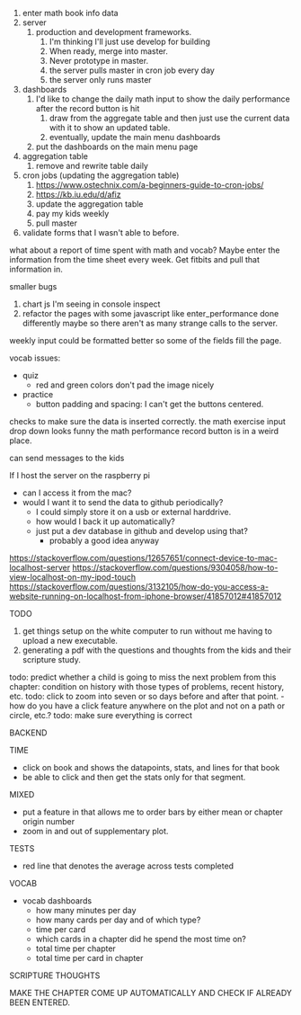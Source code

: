 1. enter math book info data
2. server
    1. production and development frameworks.
        1. I'm thinking I'll just use develop for building
        2. When ready, merge into master.
        3. Never prototype in master.
        4. the server pulls master in cron job every day
        5. the server only runs master
3. dashboards
    1. I'd like to change the daily math input to show the daily performance after the record button is hit
        1. draw from the aggregate table and then just use the current data with it to show an updated table.
        2. eventually, update the main menu dashboards  
    2. put the dashboards on the main menu page
4. aggregation table
    1. remove and rewrite table daily
5. cron jobs (updating the aggregation table)
    1. https://www.ostechnix.com/a-beginners-guide-to-cron-jobs/
    2. https://kb.iu.edu/d/afiz
    1. update the aggregation table
    2. pay my kids weekly
    3. pull master
6. validate forms that I wasn't able to before.



what about a report of time spent with math and vocab?
Maybe enter the information from the time sheet every week.
Get fitbits and pull that information in.


smaller bugs
1. chart js I'm seeing in console inspect
3. refactor the pages with some javascript like enter_performance done differently maybe so there aren't as many strange calls to the server.



weekly input could be formatted better so some of the fields fill the page.


vocab issues:
- quiz
    - red and green colors don't pad the image nicely
- practice
    - button padding and spacing: I can't get the buttons centered.

checks to make sure the data is inserted correctly.
the math exercise input drop down looks funny
the math performance record button is in a weird place.

can send messages to the kids



If I host the server on the raspberry pi
- can I access it from the mac?
- would I want it to send the data to github periodically?
    - I could simply store it on a usb or external harddrive.
    - how would I back it up automatically?
    - just put a dev database in github and develop using that?
        - probably a good idea anyway

https://stackoverflow.com/questions/12657651/connect-device-to-mac-localhost-server
https://stackoverflow.com/questions/9304058/how-to-view-localhost-on-my-ipod-touch
https://stackoverflow.com/questions/3132105/how-do-you-access-a-website-running-on-localhost-from-iphone-browser/41857012#41857012










TODO


1. get things setup on the white computer to run without me having to upload a new executable.
2. generating a pdf with the questions and thoughts from the kids and their scripture study.


todo: predict whether a child is going to miss the next problem from this chapter: condition on history with those types of problems, recent history, etc.
todo: click to zoom into seven or so days before and after that point.
-how do you have a click feature anywhere on the plot and not on a path or circle, etc.?
todo: make sure everything is correct

BACKEND

TIME
* click on book and shows the datapoints, stats, and lines for that book
* be able to click and then get the stats only for that segment.

MIXED
* put a feature in that allows me to order bars by either mean or chapter origin number
* zoom in and out of supplementary plot.

TESTS
* red line that denotes the average across tests completed

VOCAB
* vocab dashboards
    * how many minutes per day
    * how many cards per day and of which type?
    * time per card
    * which cards in a chapter did he spend the most time on?
    * total time per chapter
    * total time per card in chapter

SCRIPTURE THOUGHTS

MAKE THE CHAPTER COME UP AUTOMATICALLY AND CHECK IF ALREADY BEEN ENTERED.
